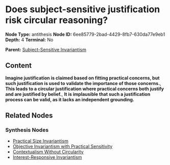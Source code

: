 # Does subject-sensitive justification risk circular reasoning?

**Node Type:** antithesis
**Node ID:** 6ee85779-2bad-4429-8fb7-630da77e9eb1
**Depth:** 4
**Terminal:** No

**Parent:** [Subject-Sensitive Invariantism](subject-sensitive-invariantism-synthesis-fab48888-708c-445b-b397-d53563a1edd0.md)

## Content

**Imagine justification is claimed based on fitting practical concerns, but such justification is used to validate the importance of those concerns.**, **This leads to a circular justification where practical concerns both justify and are justified by belief.**, **It is implausible that such a justification process can be valid, as it lacks an independent grounding.**

## Related Nodes

### Synthesis Nodes

- [Practical Size Invariantism](practical-size-invariantism-synthesis-bb2363d3-0eb9-40d5-b241-62b2448ce51c.md)
- [Objective Invariantism with Practical Sensitivity](objective-invariantism-with-practical-sensitivity-synthesis-90a4bec5-eeef-4b5b-bae7-961283dd7568.md)
- [Contextualism Without Circularity](contextualism-without-circularity-synthesis-bfd2dfa6-d8f3-4539-ab7e-95f6974d0f40.md)
- [Interest-Responsive Invariantism](interest-responsive-invariantism-synthesis-c3070a3d-d063-4b43-bd0a-00717d9e7bc1.md)
